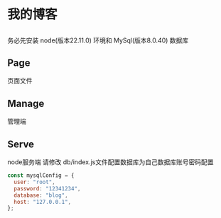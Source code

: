 # 我的博客

## 
务必先安装 node(版本22.11.0) 环境和 MySql(版本8.0.40) 数据库

## Page
页面文件


## Manage

管理端

## Serve

node服务端
请修改 db/index.js文件配置数据库为自己数据库账号密码配置

```js
const mysqlConfig = {
  user: "root",
  password: "12341234",
  database: "blog",
  host: "127.0.0.1",
};
```
